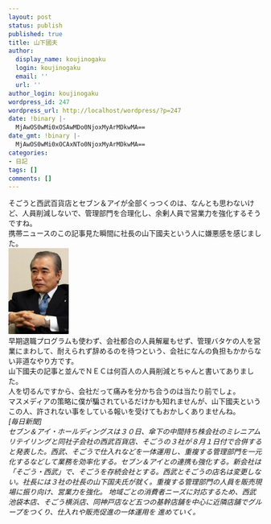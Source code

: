 ```yaml
---
layout: post
status: publish
published: true
title: 山下國夫
author:
  display_name: koujinogaku
  login: koujinogaku
  email: ''
  url: ''
author_login: koujinogaku
wordpress_id: 247
wordpress_url: http://localhost/wordpress/?p=247
date: !binary |-
  MjAwOS0wMi0xOSAwMDo0NjoxMyArMDkwMA==
date_gmt: !binary |-
  MjAwOS0wMi0xOCAxNTo0NjoxMyArMDkwMA==
categories:
- 日記
tags: []
comments: []
---
```

<p>そごうと西武百貨店とセブン＆アイが全部くっつくのは、なんとも思わないけど、人員削減しないで、管理部門を合理化し、余剰人員で営業力を強化するそうですね。<br />
携帯ニュースのこの記事見た瞬間に社長の山下國夫という人に嫌悪感を感じました。<br />
<img src="/blog/img/yamashitakunio.jpg" width="120"><br />
早期退職プログラムも使わず、会社都合の人員解雇もせず、管理バタケの人を営業にまわして、耐えられず辞めるのを待つという、会社になんの負担もかからない非道なやり方です。<br />
山下國夫の記事と並んでＮＥＣは何百人の人員削減とちゃんと書いてありました。<br />
人を切るんですから、会社だって痛みを分かち合うのは当たり前でしょ。<br />
マスメディアの策略に僕が騙されているだけかも知れませんが、山下國夫というこの人、許されない事をしている報いを受けてもおかしくありませんね。<br />
<i>[毎日新聞]<br />
セブン＆アイ・ホールディングスは３０日、傘下の中間持ち株会社のミレニアムリテイリングと同社子会社の西武百貨店、そごうの３社が８月１日付で合併すると発表した。西武、そごうで仕入れなどを一体運用し、重複する管理部門を一元化するなどして業務を効率化する。セブン＆アイとの連携も強化する。新会社は「そごう・西武」で、そごうを存続会社とする。西武とそごうの店名は変更しない。社長には３社の社長の山下国夫氏が就く。重複する管理部門の人員を販売現場に振り向け、営業力を強化。 地域ごとの消費者ニーズに対応するため、西武池袋本店、そごう横浜店、同神戸店など五つの基幹店舗を中心に近隣店舗でグループをつくり、仕入れや販売促進の一体運用を 進めていく。<br />
</i></p>
